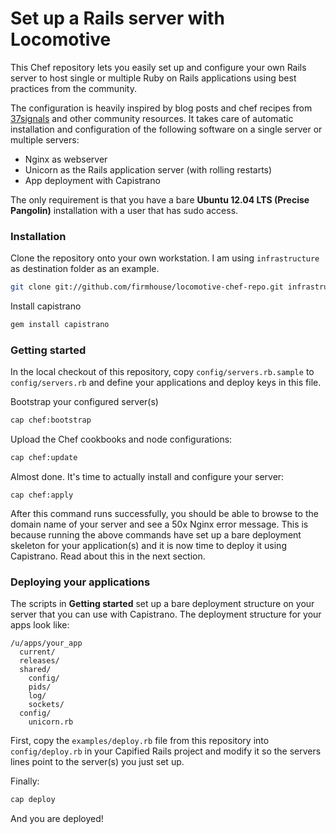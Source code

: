 Set up a Rails server with Locomotive
=====================================

This Chef repository lets you easily set up and configure your own Rails server
to host single or multiple Ruby on Rails applications using best
practices from the community. 

The configuration is heavily inspired by blog posts and chef recipes
from [37signals](http://37signals.com) and other community resources. It takes 
care of automatic installation and configuration of the following software 
on a single server or multiple servers:

* Nginx as webserver
* Unicorn as the Rails application server (with rolling restarts)
* App deployment with Capistrano

The only requirement is that you have a bare **Ubuntu 12.04 LTS (Precise Pangolin)**
installation with a user that has sudo access. 

### Installation

Clone the repository onto your own workstation. I am using ```infrastructure``` as
destination folder as an example.

```sh
git clone git://github.com/firmhouse/locomotive-chef-repo.git infrastructure
```

Install capistrano

```sh
gem install capistrano
```

### Getting started

In the local checkout of this repository, copy `config/servers.rb.sample` to 
`config/servers.rb` and define your applications and deploy keys in this file.

Bootstrap your configured server(s)

```sh
cap chef:bootstrap
```

Upload the Chef cookbooks and node configurations:

```sh
cap chef:update
```

Almost done. It's time to actually install and configure your server:

```
cap chef:apply
```

After this command runs successfully, you should be able to browse to the
domain name of your server and see a 50x Nginx error message. This is because 
running the above commands have set up a bare deployment skeleton for your
application(s) and it is now time to deploy it using Capistrano. Read about 
this in the next section.

### Deploying your applications

The scripts in **Getting started** set up a bare deployment structure on your
server that you can use with Capistrano. The deployment structure for your
apps look like:

```
/u/apps/your_app
  current/
  releases/
  shared/
    config/
    pids/
    log/
    sockets/
  config/
    unicorn.rb
```

First, copy the ```examples/deploy.rb``` file from this repository into 
```config/deploy.rb``` in your Capified Rails project and modify it
so the servers lines point to the server(s) you just set up.

Finally:

```sh
cap deploy
```

And you are deployed!